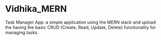 # Vidhika_MERN
Task Manager App: a simple application using the MERN stack and upload the having the basic CRUD (Create, Read, Update, Delete) functionality for managing tasks.
